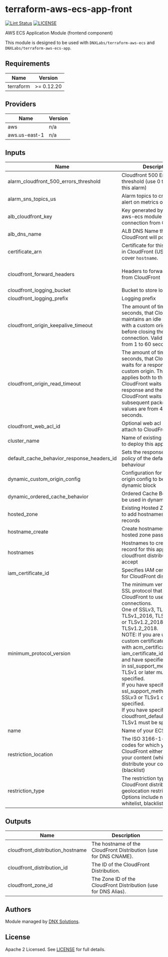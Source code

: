 # terraform-aws-ecs-app-front

[![Lint Status](https://github.com/DNXLabs/terraform-aws-ecs-app-front/workflows/Lint/badge.svg)](https://github.com/DNXLabs/terraform-aws-ecs-app-front/actions)
[![LICENSE](https://img.shields.io/github/license/DNXLabs/terraform-aws-ecs-app-front)](https://github.com/DNXLabs/terraform-aws-ecs-app-front/blob/master/LICENSE)

AWS ECS Application Module (frontend component)

This module is designed to be used with `DNXLabs/terraform-aws-ecs` and `DNXLabs/terraform-aws-ecs-app`.

<!--- BEGIN_TF_DOCS --->

## Requirements

| Name | Version |
|------|---------|
| terraform | >= 0.12.20 |

## Providers

| Name | Version |
|------|---------|
| aws | n/a |
| aws.us-east-1 | n/a |

## Inputs

| Name | Description | Type | Default | Required |
|------|-------------|------|---------|:--------:|
| alarm\_cloudfront\_500\_errors\_threshold | Cloudfront 500 Errors rate threshold (use 0 to disable this alarm) | `number` | `5` | no |
| alarm\_sns\_topics\_us | Alarm topics to create and alert on metrics on US region | `list` | `[]` | no |
| alb\_cloudfront\_key | Key generated by terraform-aws-ecs module to allow ALB connection from CloudFront | `any` | n/a | yes |
| alb\_dns\_name | ALB DNS Name that CloudFront will point as origin | `any` | n/a | yes |
| certificate\_arn | Certificate for this app to use in CloudFront (US), must cover `hostname`. | `any` | n/a | yes |
| cloudfront\_forward\_headers | Headers to forward to origin from CloudFront | `list` | <pre>[<br>  "*"<br>]</pre> | no |
| cloudfront\_logging\_bucket | Bucket to store logs from app | `string` | `null` | no |
| cloudfront\_logging\_prefix | Logging prefix | `string` | `""` | no |
| cloudfront\_origin\_keepalive\_timeout | The amount of time, in seconds, that CloudFront maintains an idle connection with a custom origin server before closing the connection. Valid values are from 1 to 60 seconds. | `number` | `5` | no |
| cloudfront\_origin\_read\_timeout | The amount of time, in seconds, that CloudFront waits for a response from a custom origin. The value applies both to the time that CloudFront waits for an initial response and the time that CloudFront waits for each subsequent packet. Valid values are from 4 to 60 seconds. | `number` | `30` | no |
| cloudfront\_web\_acl\_id | Optional web acl (WAF) to attach to CloudFront | `string` | `""` | no |
| cluster\_name | Name of existing ECS Cluster to deploy this app to | `any` | n/a | yes |
| default\_cache\_behavior\_response\_headers\_id | Sets the response headers policy of the default cache behaviour | `string` | `null` | no |
| dynamic\_custom\_origin\_config | Configuration for the custom origin config to be used in dynamic block | `any` | `[]` | no |
| dynamic\_ordered\_cache\_behavior | Ordered Cache Behaviors to be used in dynamic block | `any` | `[]` | no |
| hosted\_zone | Existing Hosted Zone domain to add hostnames as DNS records | `any` | n/a | yes |
| hostname\_create | Create hostnames in the hosted zone passed? | `bool` | `true` | no |
| hostnames | Hostnames to create DNS record for this app that the cloudfront distribution will accept | `any` | n/a | yes |
| iam\_certificate\_id | Specifies IAM certificate id for CloudFront distribution | `string` | `null` | no |
| minimum\_protocol\_version | The minimum version of the SSL protocol that you want CloudFront to use for HTTPS connections. <br>    One of SSLv3, TLSv1, TLSv1\_2016, TLSv1.1\_2016 or TLSv1.2\_2018. Default: TLSv1.2\_2018. <br>    NOTE: If you are using a custom certificate (specified with acm\_certificate\_arn or iam\_certificate\_id), <br>    and have specified sni-only in ssl\_support\_method, TLSv1 or later must be specified. <br>    If you have specified vip in ssl\_support\_method, only SSLv3 or TLSv1 can be specified. <br>    If you have specified cloudfront\_default\_certificate, TLSv1 must be specified. | `string` | `"TLSv1.2_2018"` | no |
| name | Name of your ECS service | `any` | n/a | yes |
| restriction\_location | The ISO 3166-1-alpha-2 codes for which you want CloudFront either to distribute your content (whitelist) or not distribute your content (blacklist) | `list` | `[]` | no |
| restriction\_type | The restriction type of your CloudFront distribution geolocation restriction. Options include none, whitelist, blacklist | `string` | `"none"` | no |

## Outputs

| Name | Description |
|------|-------------|
| cloudfront\_distribution\_hostname | The hostname of the CloudFront Distribution (use for DNS CNAME). |
| cloudfront\_distribution\_id | The ID of the CloudFront Distribution. |
| cloudfront\_zone\_id | The Zone ID of the CloudFront Distribution (use for DNS Alias). |

<!--- END_TF_DOCS --->


## Authors

Module managed by [DNX Solutions](https://github.com/DNXLabs).

## License

Apache 2 Licensed. See [LICENSE](https://github.com/DNXLabs/terraform-aws-ecs-app-front/blob/master/LICENSE) for full details.